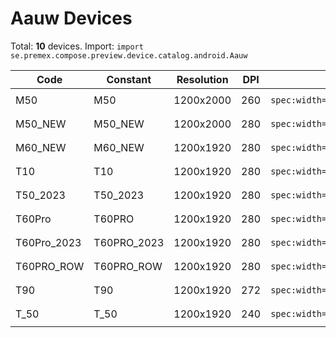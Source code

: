 # Aauw Devices

Total: **10** devices. Import: `import se.premex.compose.preview.device.catalog.android.Aauw`

| Code | Constant | Resolution | DPI | Compose Spec | Preview Usage |
|------|----------|------------|-----|-------------|---------------|
| M50 | M50 | 1200x2000 | 260 | `spec:width=1200px,height=2000px,dpi=260` | `@Preview(device = Aauw.M50)` |
| M50_NEW | M50_NEW | 1200x2000 | 280 | `spec:width=1200px,height=2000px,dpi=280` | `@Preview(device = Aauw.M50_NEW)` |
| M60_NEW | M60_NEW | 1200x1920 | 280 | `spec:width=1200px,height=1920px,dpi=280` | `@Preview(device = Aauw.M60_NEW)` |
| T10 | T10 | 1200x1920 | 280 | `spec:width=1200px,height=1920px,dpi=280` | `@Preview(device = Aauw.T10)` |
| T50_2023 | T50_2023 | 1200x1920 | 280 | `spec:width=1200px,height=1920px,dpi=280` | `@Preview(device = Aauw.T50_2023)` |
| T60Pro | T60PRO | 1200x1920 | 280 | `spec:width=1200px,height=1920px,dpi=280` | `@Preview(device = Aauw.T60PRO)` |
| T60Pro_2023 | T60PRO_2023 | 1200x1920 | 280 | `spec:width=1200px,height=1920px,dpi=280` | `@Preview(device = Aauw.T60PRO_2023)` |
| T60PRO_ROW | T60PRO_ROW | 1200x1920 | 280 | `spec:width=1200px,height=1920px,dpi=280` | `@Preview(device = Aauw.T60PRO_ROW)` |
| T90 | T90 | 1200x1920 | 272 | `spec:width=1200px,height=1920px,dpi=272` | `@Preview(device = Aauw.T90)` |
| T_50 | T_50 | 1200x1920 | 240 | `spec:width=1200px,height=1920px,dpi=240` | `@Preview(device = Aauw.T_50)` |

<!-- Generated automatically. Do not edit manually. -->
